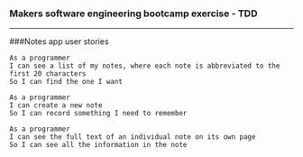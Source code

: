 ### Makers software engineering bootcamp exercise - TDD 

---

###Notes app user stories

```
As a programmer
I can see a list of my notes, where each note is abbreviated to the first 20 characters
So I can find the one I want

As a programmer
I can create a new note
So I can record something I need to remember

As a programmer
I can see the full text of an individual note on its own page
So I can see all the information in the note
```
